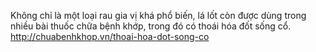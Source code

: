 Không chỉ là một loại rau gia vị khá phổ biến, lá lốt còn được dùng trong nhiều bài thuốc chữa bệnh khớp, trong đó có thoái hóa đốt sống cổ.
http://chuabenhkhop.vn/thoai-hoa-dot-song-co
